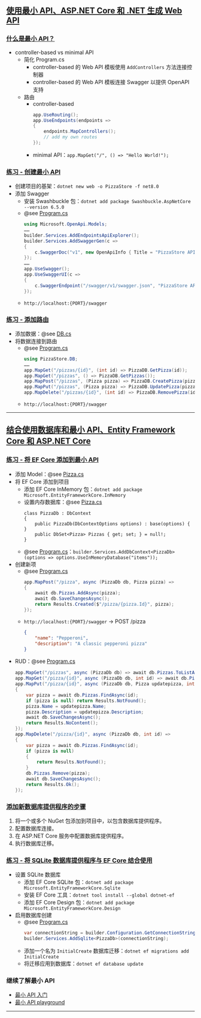 ## [使用最小 API、ASP.NET Core 和 .NET 生成 Web API](https://learn.microsoft.com/zh-cn/training/modules/build-web-api-minimal-api/)
### [什么是最小 API？](https://learn.microsoft.com/zh-cn/training/modules/build-web-api-minimal-api/2-what-is-minimal-api)
- controller-based vs minimal API
    - 简化 Program.cs
        - controller-based 的 Web API 模板使用 `AddControllers` 方法连接控制器
        - controller-based 的 Web API 模板连接 Swagger 以提供 OpenAPI 支持
    - 路由
        - controller-based
            ```csharp
            app.UseRouting();
            app.UseEndpoints(endpoints =>
            {
                endpoints.MapControllers();
                // add my own routes
            });
            ```
        - minimal API：`app.MapGet("/", () => "Hello World!");`
### [练习 - 创建最小 API](https://learn.microsoft.com/zh-cn/training/modules/build-web-api-minimal-api/3-exercise-create-minimal-api)
- 创建项目的基架：`dotnet new web -o PizzaStore -f net8.0`
- 添加 Swagger
    - 安装 Swashbuckle 包：`dotnet add package Swashbuckle.AspNetCore --version 6.5.0`
    - @see [Program.cs](Program.cs)
        ```csharp
        using Microsoft.OpenApi.Models;
        ……
        builder.Services.AddEndpointsApiExplorer();
        builder.Services.AddSwaggerGen(c =>
        {
            c.SwaggerDoc("v1", new OpenApiInfo { Title = "PizzaStore API", Description = "Making the Pizzas you love", Version = "v1" });
        });
        ……
        app.UseSwagger();
        app.UseSwaggerUI(c =>
        {
            c.SwaggerEndpoint("/swagger/v1/swagger.json", "PizzaStore API V1");
        });
        ```
    - `http://localhost:{PORT}/swagger`
### [练习 - 添加路由](https://learn.microsoft.com/zh-cn/training/modules/build-web-api-minimal-api/5-exercise-advanced-commands)
- 添加数据：@see [DB.cs](DB/Db.cs)
- 将数据连接到路由
    - @see [Program.cs](Program.cs)
        ```csharp
        using PizzaStore.DB;
        ……
        app.MapGet("/pizzas/{id}", (int id) => PizzaDB.GetPizza(id));
        app.MapGet("/pizzas", () => PizzaDB.GetPizzas());
        app.MapPost("/pizzas", (Pizza pizza) => PizzaDB.CreatePizza(pizza));
        app.MapPut("/pizzas", (Pizza pizza) => PizzaDB.UpdatePizza(pizza));
        app.MapDelete("/pizzas/{id}", (int id) => PizzaDB.RemovePizza(id));
        ```
    - `http://localhost:{PORT}/swagger`
---
## [结合使用数据库和最小 API、Entity Framework Core 和 ASP.NET Core](https://learn.microsoft.com/zh-cn/training/modules/build-web-api-minimal-database/)
### [练习 - 将 EF Core 添加到最小 API](https://learn.microsoft.com/zh-cn/training/modules/build-web-api-minimal-database/3-exercise-add-entity-framework-core)
- 添加 Model：@see [Pizza.cs](Models/Pizza.cs)
- 将 EF Core 添加到项目
    - 添加 EF Core InMemory 包：`dotnet add package Microsoft.EntityFrameworkCore.InMemory`
    - 设置内存数据库：@see [Pizza.cs](Models/Pizza.cs)
        ```
        class PizzaDb : DbContext
        {
            public PizzaDb(DbContextOptions options) : base(options) { }
            public DbSet<Pizza> Pizzas { get; set; } = null!;
        }
        ```
    - @see [Program.cs](Program.cs)：`builder.Services.AddDbContext<PizzaDb>(options => options.UseInMemoryDatabase("items"));`
- 创建新项
    - @see [Program.cs](Program.cs)
        ```csharp
        app.MapPost("/pizza", async (PizzaDb db, Pizza pizza) =>
        {
            await db.Pizzas.AddAsync(pizza);
            await db.SaveChangesAsync();
            return Results.Created($"/pizza/{pizza.Id}", pizza);
        });
        ```
    - `http://localhost:{PORT}/swagger` → POST /pizza
        ```json
        {
            "name": "Pepperoni",
            "description": "A classic pepperoni pizza"
        }
        ```
- RUD：@see [Program.cs](Program.cs)
    ```csharp
    app.MapGet("/pizzas", async (PizzaDb db) => await db.Pizzas.ToListAsync());
    app.MapGet("/pizza/{id}", async (PizzaDb db, int id) => await db.Pizzas.FindAsync(id));
    app.MapPut("/pizza/{id}", async (PizzaDb db, Pizza updatepizza, int id) =>
    {
        var pizza = await db.Pizzas.FindAsync(id);
        if (pizza is null) return Results.NotFound();
        pizza.Name = updatepizza.Name;
        pizza.Description = updatepizza.Description;
        await db.SaveChangesAsync();
        return Results.NoContent();
    });
    app.MapDelete("/pizza/{id}", async (PizzaDb db, int id) =>
    {
        var pizza = await db.Pizzas.FindAsync(id);
        if (pizza is null)
        {
            return Results.NotFound();
        }
        db.Pizzas.Remove(pizza);
        await db.SaveChangesAsync();
        return Results.Ok();
    });
    ```
### [添加新数据库提供程序的步骤](https://learn.microsoft.com/zh-cn/training/modules/build-web-api-minimal-database/4-add-sqlite-database-provider)
1. 将一个或多个 NuGet 包添加到项目中，以包含数据库提供程序。
2. 配置数据库连接。
3. 在 ASP.NET Core 服务中配置数据库提供程序。
4. 执行数据库迁移。
### [练习 - 将 SQLite 数据库提供程序与 EF Core 结合使用](https://learn.microsoft.com/zh-cn/training/modules/build-web-api-minimal-database/5-exercise-use-sqlite-database)
- 设置 SQLite 数据库
    - 添加 EF Core SQLite 包：`dotnet add package Microsoft.EntityFrameworkCore.Sqlite`
    - 安装 EF Core 工具：`dotnet tool install --global dotnet-ef`
    - 添加 EF Core Design 包：`dotnet add package Microsoft.EntityFrameworkCore.Design`
- 启用数据库创建
    - @see [Program.cs](Program.cs)
        ```csharp
        var connectionString = builder.Configuration.GetConnectionString("Pizzas") ?? "Data Source=Pizzas.db";
        builder.Services.AddSqlite<PizzaDb>(connectionString);
        ```
    - 添加一个名为 `InitialCreate` 数据库迁移：`dotnet ef migrations add InitialCreate`
    - 将迁移应用到数据库：`dotnet ef database update`
### 继续了解最小 API
- [最小 API 入门](https://minimal-apis.github.io/)
- [最小 API playground](https://github.com/DamianEdwards/MinimalApiPlayground)
---
